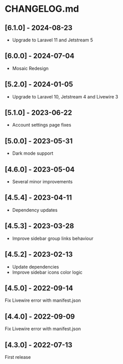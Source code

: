 # CHANGELOG.md

## [6.1.0] - 2024-08-23

- Upgrade to Laravel 11 and Jetstream 5

## [6.0.0] - 2024-07-04

- Mosaic Redesign

## [5.2.0] - 2024-01-05

- Upgrade to Laravel 10, Jetstream 4 and Livewire 3

## [5.1.0] - 2023-06-22

- Account settings page fixes

## [5.0.0] - 2023-05-31

- Dark mode support

## [4.6.0] - 2023-05-04

- Several minor improvements

## [4.5.4] - 2023-04-11

- Dependency updates

## [4.5.3] - 2023-03-28

- Improve sidebar group links behaviour

## [4.5.2] - 2023-02-13

- Update dependencies
- Improve sidebar icons color logic

## [4.5.0] - 2022-09-14

Fix Livewire error with manifest.json 

## [4.4.0] - 2022-09-09

Fix Livewire error with manifest.json 

## [4.3.0] - 2022-07-13

First release